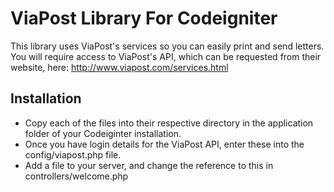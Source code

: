 ViaPost Library For Codeigniter
===============================

This library uses ViaPost's services so you can easily print and send letters.
You will require access to ViaPost's API, which can be requested from their website, here: http://www.viapost.com/services.html

Installation
------------
* Copy each of the files into their respective directory in the application folder of your Codeiginter installation.
* Once you have login details for the ViaPost API, enter these into the config/viapost.php file.
* Add a file to your server, and change the reference to this in controllers/welcome.php
